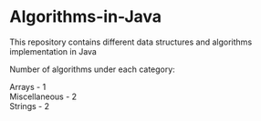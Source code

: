 # Algorithms-in-Java
This repository contains different data structures and algorithms implementation in Java

Number of algorithms under each category:

Arrays - 1 <br>
Miscellaneous - 2 <br> 
Strings - 2 <br>